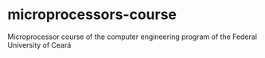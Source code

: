 # microprocessors-course
Microprocessor course of the computer engineering program of the Federal University of Ceará
